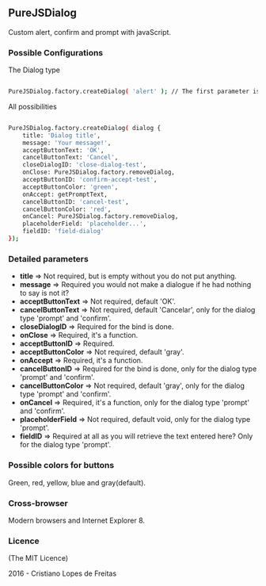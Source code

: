 ## PureJSDialog

Custom alert, confirm and prompt with javaScript.

### Possible Configurations

The Dialog type

```bash

PureJSDialog.factory.createDialog( 'alert' ); // The first parameter is the type of dialog, there are three: 'alert', 'confirm' or 'prompt'.

```

All possibilities

```bash

PureJSDialog.factory.createDialog( dialog {
    title: 'Dialog title',
    message: 'Your message!',
    acceptButtonText: 'OK',
    cancelButtonText: 'Cancel',
    closeDialogID: 'close-dialog-test',
    onClose: PureJSDialog.factory.removeDialog,
    acceptButtonID: 'confirm-accept-test',
    acceptButtonColor: 'green',
    onAccept: getPromptText,
    cancelButtonID: 'cancel-test',
    cancelButtonColor: 'red',
    onCancel: PureJSDialog.factory.removeDialog,
    placeholderField: 'placeholder...',
    fieldID: 'field-dialog'
});

```

### Detailed parameters

- **title** => Not required, but is empty without you do not put anything.
- **message** => Required you would not make a dialogue if he had nothing to say is not it?
- **acceptButtonText** => Not required, default 'OK'.
- **cancelButtonText** => Not required, default 'Cancelar', only for the dialog type 'prompt' and 'confirm'.
- **closeDialogID** => Required for the bind is done.
- **onClose** => Required, it's a function.
- **acceptButtonID** => Required.
- **acceptButtonColor** => Not required, default 'gray'.
- **onAccept** => Required, it's a function.
- **cancelButtonID** => Required for the bind is done, only for the dialog type 'prompt' and 'confirm'.
- **cancelButtonColor** => Not required, default 'gray', only for the dialog type 'prompt' and 'confirm'.
- **onCancel** => Required, it's a function, only for the dialog type 'prompt' and 'confirm'.
- **placeholderField** => Not required, default void, only for the dialog type 'prompt'.
- **fieldID** => Required at all as you will retrieve the text entered here? Only for the dialog type 'prompt'.

### Possible colors for buttons

Green, red, yellow, blue and gray(default).

### Cross-browser

Modern browsers and Internet Explorer 8.

### Licence

(The MIT Licence)

2016 - Cristiano Lopes de Freitas
